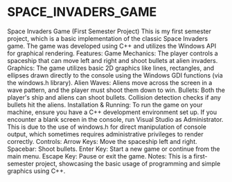 # SPACE_INVADERS_GAME
Space Invaders Game (First Semester Project) This is my first semester project, which is a basic implementation of the classic Space Invaders game. The game was developed using C++ and utilizes the Windows API for graphical rendering.  Features: Game Mechanics: The player controls a spaceship that can move left and right and shoot bullets at alien invaders.  Graphics: The game utilizes basic 2D graphics like lines, rectangles, and ellipses drawn directly to the console using the Windows GDI functions (via the windows.h library).  Alien Waves: Aliens move across the screen in a wave pattern, and the player must shoot them down to win.  Bullets: Both the player's ship and aliens can shoot bullets. Collision detection checks if any bullets hit the aliens.  Installation & Running: To run the game on your machine, ensure you have a C++ development environment set up. If you encounter a blank screen in the console, run Visual Studio as Administrator. This is due to the use of windows.h for direct manipulation of console output, which sometimes requires administrative privileges to render correctly.  Controls: Arrow Keys: Move the spaceship left and right.  Spacebar: Shoot bullets.  Enter Key: Start a new game or continue from the main menu.  Escape Key: Pause or exit the game.  Notes: This is a first-semester project, showcasing the basic usage of programming and simple graphics using C++.
